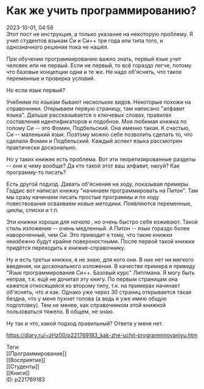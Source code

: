 Как же учить программированию?
===============================

   
 2023-10-01, 04:56   
  Этот пост не инструкция, а только указание на некоторую проблему. Я учил студентов языкам Си и Си++ три года или типа того, и однозначного решения пока не нашёл.   
   
 При обучении программированию важно знать, первый язык учит человек или не первый. Если не первый, то всё гораздо легче, потому что базовые концепции одни и те же. Не надо об'яснять, что такое переменные и проверка условий.   
   
 Но если язык первый?   
   
 Учебники по языкам бывают нескольких видов. Некоторые похожи на справочники. Открываем первую страницу, там написано "алфавит языка". Дальше рассказывается о ключевых словах, правилах составления идентификаторов и подобное. Моя любимая книжка по голому Си -- это Фомин, Подбельский. Она именно такая. К счастью, Си -- маленький язык. Поэтому можно себе позволить сделать то, что сделали Фомин и Подбельский. Каждый аспект языка рассмотрен практически досконально.   
   
 Но у таких книжек есть проблема. Вот эти теоретизированные разделы -- они к чему вообще? Да кто такой этот ваш алфавит, нахуй? Как программу-то писать?   
   
 Есть другой подход. Давать об'яснения на ходу, показывая примеры. Гэддис вот написал книжку "начинаем программировать на Питон". Там мы сразу начинаем писать простые программы и по ходу повествования осваиваем новые методики. Появляются переменные, циклы, списки и т.п.   
   
 Эти книжки хороши  *для начала*  , но очень быстро себя изживают. Такой стиль изложения -- очень медленный. А Питон -- язык гораздо более навороченный, чем Си. Это приводит к тому, что такие книжки неизбежно будут крайне поверхностными. После первой такой книжки придётся переходить к книжке-справочнику.   
   
 Ну и есть третьи книжки, я не знаю, для кого они. В них нет ни мягкого введения, ни досконального изложения. В качестве примера я приведу "Язык программирования Си++. Базовый курс" Липпмана. Я могу быть неправ, т.к. ещё не дочитал эту книгу. По первым страницам она кажется относящейся ко второму типу, т.к. на примерах начинает об'яснять, что и как. Однако уже через 30 страниц открывается такая бездна, что у меня пухнет голова (а ведь я уже имею общую подготовку). Тем не менее, как справочником этой книжкой пользоваться тяжело. В общем, не знаю.   
   
 Ну так и что, какой подход правильный? Ответа у меня нет.   
    
 <https://diary.ru/~zHz00/p221769183_kak-zhe-uchit-programmirovaniyu.htm>   
   
 Теги:   
 [[Программирование]]   
 [[Восприятие]]   
 [[Студенты]]   
 [[Книги]]   
 ID: p221769183